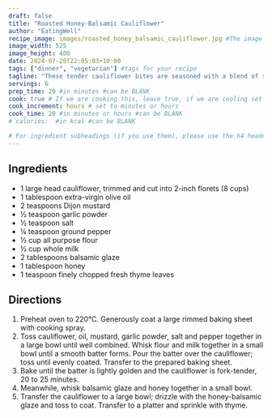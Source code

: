 ```yaml
---
draft: false
title: "Roasted Honey-Balsamic Cauliflower"
author: "EatingWell"
recipe_image: images/roasted_honey_balsamic_cauliflower.jpg #The image for your recipe
image_width: 525
image_height: 400
date: 2024-07-20T22:05:03+10:00
tags: ["dinner", "vegetarian"] #tags for your recipe
tagline: "These tender cauliflower bites are seasoned with a blend of spices and then coated in batter to ensure the sweet and tangy honey-balsamic drizzle soaks into every bite."
servings: 6
prep_time: 20 #in minutes #can be BLANK
cook: true # If we are cooking this, leave true, if we are cooling set to false
cook_increment: hours # set to minutes or hours
cook_time: 20 #in minutes or hours #can be BLANK
# calories:  #in kcal #can be BLANK

# For ingredient subheadings (if you use them), please use the h4 header.  For print view I have those elements targeted
---
```



## Ingredients

- 1 large head cauliflower, trimmed and cut into 2-inch florets (8 cups)
- 1 tablespoon extra-virgin olive oil
- 2 teaspoons Dijon mustard
- ½ teaspoon garlic powder
- ½ teaspoon salt
- ¼ teaspoon ground pepper
- ½ cup all purpose flour
- ½ cup whole milk
- 2 tablespoons balsamic glaze
- 1 tablespoon honey
- 1 teaspoon finely chopped fresh thyme leaves

## Directions

1. Preheat oven to 220°C. Generously coat a large rimmed baking sheet with cooking spray.
2. Toss cauliflower, oil, mustard, garlic powder, salt and pepper together in a large bowl until well combined. Whisk flour and milk together in a small bowl until a smooth batter forms. Pour the batter over the cauliflower; toss until evenly coated. Transfer to the prepared baking sheet.
3. Bake until the batter is lightly golden and the cauliflower is fork-tender, 20 to 25 minutes.
4. Meanwhile, whisk balsamic glaze and honey together in a small bowl.
5. Transfer the cauliflower to a large bowl; drizzle with the honey-balsamic glaze and toss to coat. Transfer to a platter and sprinkle with thyme.